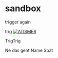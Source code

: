 # sandbox

trigger again

trig
[![ATISMER](https://circleci.com/gh/atismer/sandbox.svg?style=shield)](https://app.circleci.com/pipelines/github/atismer/sandbox)

TrigTrig

Ne das geht
Name
Spät
